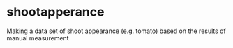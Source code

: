 # shootapperance
Making a data set of shoot appearance (e.g. tomato) based on the results of manual measurement
